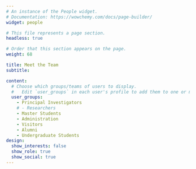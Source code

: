 ```yaml
---
# An instance of the People widget.
# Documentation: https://wowchemy.com/docs/page-builder/
widget: people

# This file represents a page section.
headless: true

# Order that this section appears on the page.
weight: 68

title: Meet the Team
subtitle:

content:
  # Choose which groups/teams of users to display.
  #   Edit `user_groups` in each user's profile to add them to one or more of these groups.
  user_groups:
    - Principal Investigators
    # - Researchers
    - Master Students
    - Administration
    - Visitors
    - Alumni
    - Undergraduate Students
design:
  show_interests: false
  show_role: true
  show_social: true
---
```

